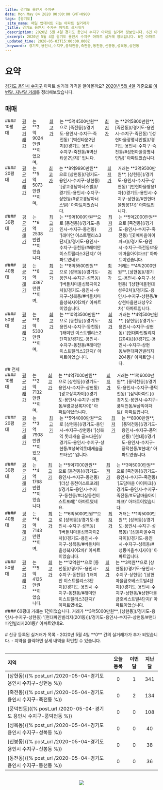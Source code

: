 ```yaml
---
title: 경기도 용인시 수지구
date: Mon May 04 2020 00:00:00 GMT+0900
tags: [경기도]
_site_name: 매일 업데이트 되는 아파트 실거래가
_title: 경기도 용인시 수지구 아파트 실거래가
_description: 2020년 5월 4일 경기도 용인시 수지구 아파트 실거래 정보입니다. 6건 아파트 정보가 있습니다.
_excerpt: 2020년 5월 4일 경기도 용인시 수지구 아파트 실거래 정보입니다. 6건 아파트 정보가 있습니다.
_updated_time: 2020-05-03T15:00:00.000Z
_keywords: 경기도,용인시,수지구,풍덕천동,죽전동,동천동,신봉동,성복동,상현동
---
```



# 요약
<ins>경기도 용인시 수지구</ins> 아파트 실거래 가격을 알아볼까요? <ins>2020년 5월 4일</ins> 기준으로 <ins>이번달, 지난달 거래</ins>를 정리해보았습니다.

## 매매
<div class="container">
<div class="six columns" markdown="1">
#### 10평대
<ins>평균 거래가</ins>는 **3억9024만원**이었으며, <ins>최고가</ins>는 **5억4500만원**으로 [죽전동](/경기도-용인시-수지구-죽전동) '[벽산타운2단지](/경기도-용인시-수지구-죽전동/#벽산타운2단지)' 입니다. <ins>최저가</ins>는 **2억5800만원**, [죽전동](/경기도-용인시-수지구-죽전동) '[성현마을광명샤인빌](/경기도-용인시-수지구-죽전동/#성현마을광명샤인빌)' 아파트였습니다.
</div>
<div class="six columns" markdown="1">
#### 20평대
<ins>평균 거래가</ins>는 **5억5073만원**이며, <ins>최고가</ins>는 **8억9990만원**으로 [상현동](/경기도-용인시-수지구-상현동) '[광교경남아너스빌](/경기도-용인시-수지구-상현동/#광교경남아너스빌)' 아파트이었습니다. <ins>최저가</ins> 거래는 **3억9500만원**, [상현동](/경기도-용인시-수지구-상현동) '[만현마을쌍용1차](/경기도-용인시-수지구-상현동/#만현마을쌍용1차)' 아파트입니다.
</div>
</div>
<div class="container">
<div class="six columns" markdown="1">
#### 30평대
<ins>평균 거래가</ins>는 **6억2538만원**이었습니다. <ins>최고가</ins>는 **9억1000만원**으로 [동천동](/경기도-용인시-수지구-동천동) '[래미안 이스트팰리스3단지](/경기도-용인시-수지구-동천동/#래미안이스트팰리스3단지)' 아파트였네요. <ins>최저가</ins>는 **5억2000만원**으로 [죽전동](/경기도-용인시-수지구-죽전동) '[꽃메마을아이파크](/경기도-용인시-수지구-죽전동/#꽃메마을아이파크)' 아파트이었습니다.
</div>
<div class="six columns" markdown="1">
#### 40평대
<ins>평균 거래가</ins>는 **6억4367만원**이며, <ins>최고가</ins>는 **8억5500만원**으로 [성복동](/경기도-용인시-수지구-성복동) '[버들치마을성복자이2차](/경기도-용인시-수지구-성복동/#버들치마을성복자이2차)' 아파트이었습니다. <ins>최저가</ins> 거래는 **4억2000만원**, [상현동](/경기도-용인시-수지구-상현동) '[상현마을현대성우2차](/경기도-용인시-수지구-상현동/#상현마을현대성우2차)' 아파트입니다.
</div>
</div>
<div class="container">
<div class="twelve columns" markdown="1">
#### 50평대
<ins>평균 거래가</ins>는 **6억5300만원**이며, <ins>최고가</ins>는 **10억3500만원**으로 [동천동](/경기도-용인시-수지구-동천동) '[래미안 이스트팰리스2단지](/경기도-용인시-수지구-동천동/#래미안이스트팰리스2단지)' 아파트이었습니다. <ins>최저가</ins> 거래는 **4억500만원**, [상현동](/경기도-용인시-수지구-상현동) '[현대파인빌리지(204동)](/경기도-용인시-수지구-상현동/#현대파인빌리지204동)' 아파트입니다.
</div>
</div>
## 전세
<div class="container">
<div class="six columns" markdown="1">
#### 10평대
<ins>평균 거래가</ins>는 **2억7132만원**이며, <ins>최고가</ins>는 **4억7000만원**으로 [상현동](/경기도-용인시-수지구-상현동) '[광교상록자이](/경기도-용인시-수지구-상현동/#광교상록자이)' 아파트이었습니다. <ins>최저가</ins> 거래는 **1억6000만원**, [풍덕천동](/경기도-용인시-수지구-풍덕천동) '[삼익아파트](/경기도-용인시-수지구-풍덕천동/#삼익아파트)' 아파트입니다.
</div>
<div class="six columns" markdown="1">
#### 20평대
<ins>평균 거래가</ins>는 **3억7908만원**이었으며, <ins>최고가</ins>는 **5억4000만원**으로 [상현동](/경기도-용인시-수지구-상현동) '[성복역 롯데캐슬 골드타운](/경기도-용인시-수지구-상현동/#성복역롯데캐슬골드타운)' 입니다. <ins>최저가</ins>는 **8000만원**, [풍덕천동](/경기도-용인시-수지구-풍덕천동) '[현대](/경기도-용인시-수지구-풍덕천동/#현대)' 아파트였습니다.
</div>
</div>
<div class="container">
<div class="six columns" markdown="1">
#### 30평대
<ins>평균 거래가</ins>는 **4억1768만원**이었습니다. <ins>최고가</ins>는 **5억7000만원**으로 [동천동](/경기도-용인시-수지구-동천동) '[더샵 동천이스트포레](/경기도-용인시-수지구-동천동/#더샵동천이스트포레)' 아파트였네요. <ins>최저가</ins>는 **3억5000만원**으로 [죽전동](/경기도-용인시-수지구-죽전동) '[도담마을 아이파크](/경기도-용인시-수지구-죽전동/#도담마을아이파크)' 아파트이었습니다.
</div>
<div class="six columns" markdown="1">
#### 40평대
<ins>평균 거래가</ins>는 **4억7143만원**이며, <ins>최고가</ins>는 **6억5000만원**으로 [성복동](/경기도-용인시-수지구-성복동) '[버들치마을성복자이2차](/경기도-용인시-수지구-성복동/#버들치마을성복자이2차)' 아파트이었습니다. <ins>최저가</ins> 거래는 **1억5000만원**, [성복동](/경기도-용인시-수지구-성복동) '[성동마을수지자이](/경기도-용인시-수지구-성복동/#성동마을수지자이)' 아파트입니다.
</div>
</div>
<div class="container">
<div class="six columns" markdown="1">
#### 50평대
<ins>평균 거래가</ins>는 **5억4125만원**이었습니다. <ins>최고가</ins>는 **12억원**으로 [동천동](/경기도-용인시-수지구-동천동) '[래미안 이스트팰리스3단지](/경기도-용인시-수지구-동천동/#래미안이스트팰리스3단지)' 아파트였네요. <ins>최저가</ins>는 **3억원**으로 [상현동](/경기도-용인시-수지구-상현동) '[상현마을금호베스트빌4단지](/경기도-용인시-수지구-상현동/#상현마을금호베스트빌4단지)' 아파트이었습니다.
</div>
<div class="six columns" markdown="1">
#### 60평대
거래는 1건이었습니다. 거래가 **3억5000만원**, [상현동](/경기도-용인시-수지구-상현동) '[현대파인빌리지(201동)](/경기도-용인시-수지구-상현동/#현대파인빌리지201동)' 아파트였네요.
</div>
</div>


<br>
# 신규 등록된 실거래가 목록
- 2020년 5월 4일 **0** 건의 실거래가가 추가 되었습니다.
- 지역을 클릭하면 상세 내역을 확인할 수 있습니다.
<br><br>

| 지역 | 오늘 등록 | 이번달 | 지난달 |
|:---|:---:|:---:|:---:|
| [상현동]({% post_url /2020-05-04-경기도 용인시 수지구-상현동 %}) | 0 | 1 | 341|
| [죽전동]({% post_url /2020-05-04-경기도 용인시 수지구-죽전동 %}) | 0 | 2 | 134|
| [풍덕천동]({% post_url /2020-05-04-경기도 용인시 수지구-풍덕천동 %}) | 0 | 0 | 108|
| [성복동]({% post_url /2020-05-04-경기도 용인시 수지구-성복동 %}) | 0 | 0 | 40|
| [신봉동]({% post_url /2020-05-04-경기도 용인시 수지구-신봉동 %}) | 0 | 0 | 38|
| [동천동]({% post_url /2020-05-04-경기도 용인시 수지구-동천동 %}) | 0 | 0 | 36|

<p align="center"><br><img src="https://via.placeholder.com/700x120"><br></p>
